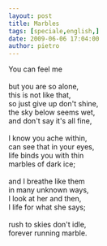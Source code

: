 ```yaml
---
layout: post
title: Marbles
tags: [speciale,english,]
date: 2009-06-06 17:04:00
author: pietro
---
```

You can feel me<br/><br/>but you are so alone,<br/>this is not like that,<br/>so just give up don't shine,<br/>the sky below seems wet,<br/>and don't say it's all fine,<br/><br/>I know you ache within,<br/>can see that in your eyes,<br/>life binds you with thin<br/>marbles of dark ice;<br/><br/>and I breathe like them<br/>in many unknown ways,<br/>I look at her and then,<br/>I life for what she says;<br/><br/>rush to skies don't idle,<br/>forever running marble.
